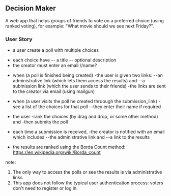 ## Decision Maker
A web app that helps groups of friends to vote on a preferred choice (using ranked voting), for example: "What movie should we see next Friday?".

### User Story
* a user create a poll with multiple choices
 - each choice have 
  -- a title
  -- optional description
 - the creator must enter an email  //name?

* when (a poll is finished being created) 
 -the user is given two links: 
  --an administrative link (which lets them access the results) and 
  --a submission link (which the user sends to their friends)
 -the links are sent to the creator via email (using mailgun)

* when (a user visits the poll he created thruough the submission_link) 
  -see a list of the choices for that poll 
   --they enter their name if required

* the user
  -rank the choices (by drag and drop, or some other method) and 
  -then submits the poll

* each time a submission is received, 
  -the creator is notified with an email 
   which includes 
  --the administrative link and 
  --a link to the results

* the results are ranked using 
    the Borda Count method: https://en.wikipedia.org/wiki/Borda_count

note: 
1. The only way to access the polls or see the results is via administrative links
2. This app does not follow the typical user authentication process: voters don't need to register or log in.

